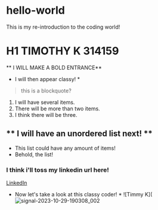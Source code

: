 # hello-world
This is my re-introduction to the coding world!
# H1 TIMOTHY K 314159
** I WILL MAKE A BOLD ENTRANCE**
* I will then appear classy! *
> this is a blockquote?
1. I will have several items.
2. There will be more than two items.
3. I think there will be three.

## ** I will have an unordered list next! **
- This list could have any amount of items!
- Behold, the list!

### I think i'll toss my linkedin url here!
[LinkedIn](www.linkedin.com/in/tim-muller314159)

* Now let's take a look at this classy coder! *
![Timmy K](![signal-2023-10-29-190308_002](https://github.com/TimmyK314159/hello-world/assets/150512095/73a1a25a-4c01-4569-9c31-caffa95ea778)
